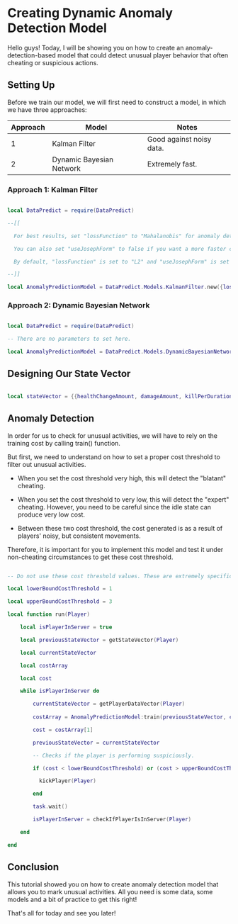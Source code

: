 # Creating Dynamic Anomaly Detection Model

Hello guys! Today, I will be showing you on how to create an anomaly-detection-based model that could detect unusual player behavior that often cheating or suspicious actions.

## Setting Up

Before we train our model, we will first need to construct a model, in which we have three approaches:

| Approach | Model                    | Notes                    |
| -------- | -------------------------| ------------------------ |
| 1        | Kalman Filter            | Good against noisy data. |
| 2        | Dynamic Bayesian Network | Extremely fast.          |

### Approach 1: Kalman Filter

```lua

local DataPredict = require(DataPredict)

--[[

  For best results, set "lossFunction" to "Mahalanobis" for anomaly detection.

  You can also set "useJosephForm" to false if you want a more faster calculation by trading numerical stability and accuracy.

  By default, "lossFunction" is set to "L2" and "useJosephForm" is set to true.

--]]

local AnomalyPredictionModel = DataPredict.Models.KalmanFilter.new({lossFunction = "Mahalanobis", useJosephForm = true})

```

### Approach 2: Dynamic Bayesian Network

```lua

local DataPredict = require(DataPredict)

-- There are no parameters to set here.

local AnomalyPredictionModel = DataPredict.Models.DynamicBayesianNetwork.new()

```

## Designing Our State Vector

```lua

local stateVector = {{healthChangeAmount, damageAmount, killPerDurationFromLastKill}}

```

## Anomaly Detection

In order for us to check for unusual activities, we will have to rely on the training cost by calling train() function.

But first, we need to understand on how to set a proper cost threshold to filter out unusual activities.

* When you set the cost threshold very high, this will detect the "blatant" cheating.

* When you set the cost threshold to very low, this will detect the "expert" cheating. However, you need to be careful since the idle state can produce very low cost.

* Between these two cost threshold, the cost generated is as a result of players' noisy, but consistent movements.

Therefore, it is important for you to implement this model and test it under non-cheating circumstances to get these cost threshold.

```lua

-- Do not use these cost threshold values. These are extremely specific to your model's setup.

local lowerBoundCostThreshold = 1

local upperBoundCostThreshold = 3

local function run(Player)

    local isPlayerInServer = true

    local previousStateVector = getStateVector(Player)

    local currentStateVector

    local costArray

    local cost

    while isPlayerInServer do

        currentStateVector = getPlayerDataVector(Player)
    
        costArray = AnomalyPredictionModel:train(previousStateVector, currentStateVector)

        cost = costArray[1]

        previousStateVector = currentStateVector

        -- Checks if the player is performing suspiciously.

        if (cost < lowerBoundCostThreshold) or (cost > upperBoundCostThreshold) then

          kickPlayer(Player)

        end

        task.wait()

        isPlayerInServer = checkIfPlayerIsInServer(Player)

    end

end

```

## Conclusion

This tutorial showed you on how to create anomaly detection model that allows you to mark unusual activities. All you need is some data, some models and a bit of practice to get this right!

That's all for today and see you later!

